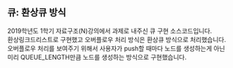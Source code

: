 ## 큐: 환상큐 방식
2019학년도 1학기 자료구조(N)강의에서 과제로 내주신 큐 구현 소스코드입니다.  
환상링크드리스트로 구현했고 오버플로우 처리 방식은 환상큐 방식으로 처리했습니다.  
오버플로우 처리를 보여주기 위해서 사용자가 push할 때마다 노드를 생성하는게 아닌 미리 QUEUE_LENGTH만큼 노드를 생성하는 방식으로 구현했습니다.
